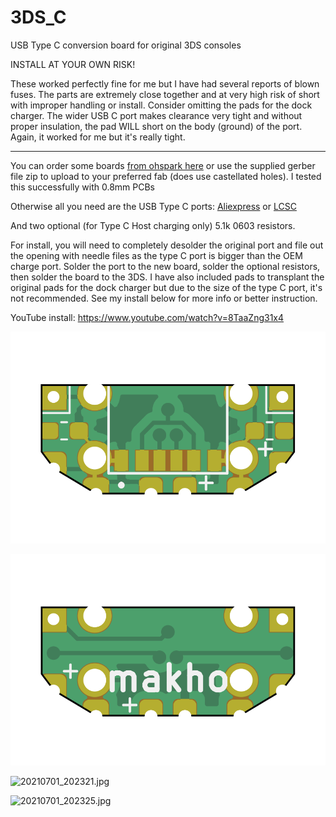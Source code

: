# 3DS_C
USB Type C conversion board for original 3DS consoles

INSTALL AT YOUR OWN RISK!

These worked perfectly fine for me but I have had several reports of blown fuses. The parts are extremely close together and at very high risk of short with improper handling or install. Consider omitting the pads for the dock charger. The wider USB C port makes clearance very tight and without proper insulation, the pad WILL short on the body (ground) of the port. Again, it worked for me but it's really tight. 

---

You can order some boards [from ohspark here](https://oshpark.com/shared_projects/H7cVX6ow) or use the supplied gerber file zip to upload to your preferred fab (does use castellated holes). I tested this successfully with 0.8mm PCBs

Otherwise all you need are the USB Type C ports: [Aliexpress](https://www.aliexpress.com/item/32885941456.html) or [LCSC](https://lcsc.com/product-detail/USB-Connectors_XKB-Connectivity-U262-061N-4BVC11_C2764612.html)

And two optional (for Type C Host charging only) 5.1k 0603 resistors. 

For install, you will need to completely desolder the original port and file out the opening with needle files as the type C port is bigger than the OEM charge port. Solder the port to the new board, solder the optional resistors, then solder the board to the 3DS. I have also included pads to transplant the original pads for the dock charger but due to the size of the type C port, it's not recommended. See my install below for more info or better instruction. 

YouTube install: https://www.youtube.com/watch?v=8TaaZng31x4

![front](front.png)

![back](back.png)


![20210701_202321.jpg](20210701_202321.jpg)

![20210701_202325.jpg](20210701_202325.jpg)
